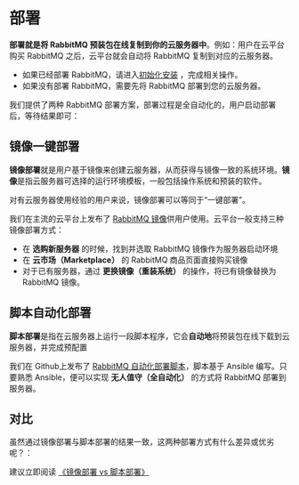 # 部署

**部署就是将 RabbitMQ 预装包在线复制到你的云服务器中**。例如：用户在云平台购买 RabbitMQ 之后，云平台就会自动将 RabbitMQ 复制到对应的云服务器。

- 如果已经部署 RabbitMQ，请进入[初始化安装](/zh/stack-installation.md) ，完成相关操作。
- 如果没有部署 RabbitMQ，需要先将 RabbitMQ 部署到您的云服务器。

我们提供了两种 RabbitMQ 部署方案，部署过程是全自动化的，用户启动部署后，等待结果即可：

## 镜像一键部署

**镜像部署**就是用户基于镜像来创建云服务器，从而获得与镜像一致的系统环境。**镜像**是指云服务器可选择的运行环境模板，一般包括操作系统和预装的软件。

对有云服务器使用经验的用户来说，镜像部署可以等同于“一键部署”。

我们在主流的云平台上发布了 [RabbitMQ 镜像](https://apps.websoft9.com/activemq)供用户使用。云平台一般支持三种镜像部署方式：

* 在 **选购新服务器** 的时候，找到并选取 RabbitMQ 镜像作为服务器启动环境
* 在 **云市场（Marketplace）**  的 RabbitMQ 商品页面直接购买镜像
* 对于已有服务器，通过 **更换镜像（重装系统）** 的操作，将已有镜像替换为 RabbitMQ 镜像。

## 脚本自动化部署

**脚本部署**是指在云服务器上运行一段脚本程序，它会**自动地**将预装包在线下载到云服务器，并完成预配置

我们在 Github上发布了 [RabbitMQ 自动化部署脚本](https://github.com/Websoft9/ansible-activemq)，脚本基于 Ansible 编写。只要熟悉 Ansible，便可以实现 **无人值守（全自动化）** 的方式将 RabbitMQ 部署到服务器。

## 对比

虽然通过镜像部署与脚本部署的结果一致，这两种部署方式有什么差异或优劣呢？：

建议立即阅读 [《镜像部署 vs 脚本部署》](https://support.websoft9.com/docs/faq/zh/bz-product.html#镜像部署-vs-脚本部署)